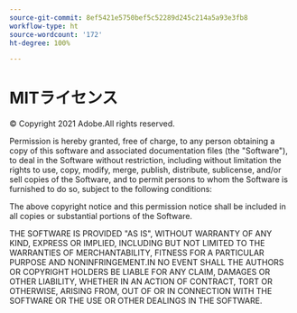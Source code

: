 ```yaml
---
source-git-commit: 8ef5421e5750bef5c52289d245c214a5a93e3fb8
workflow-type: ht
source-wordcount: '172'
ht-degree: 100%

---
```

# MITライセンス

© Copyright 2021 Adobe.All rights reserved.

Permission is hereby granted, free of charge, to any person obtaining a copy of this software and associated documentation files (the &quot;Software&quot;), to deal in the Software without restriction, including without limitation the rights to use, copy, modify, merge, publish, distribute, sublicense, and/or sell copies of the Software, and to permit persons to whom the Software is furnished to do so, subject to the following conditions:

The above copyright notice and this permission notice shall be included in all copies or substantial portions of the Software.

THE SOFTWARE IS PROVIDED &quot;AS IS&quot;, WITHOUT WARRANTY OF ANY KIND,
EXPRESS OR IMPLIED, INCLUDING BUT NOT LIMITED TO THE WARRANTIES OF
MERCHANTABILITY, FITNESS FOR A PARTICULAR PURPOSE AND
NONINFRINGEMENT.IN NO EVENT SHALL THE AUTHORS OR COPYRIGHT HOLDERS BE LIABLE FOR ANY CLAIM, DAMAGES OR OTHER LIABILITY, WHETHER IN AN ACTION OF CONTRACT, TORT OR OTHERWISE, ARISING FROM, OUT OF OR IN CONNECTION WITH THE SOFTWARE OR THE USE OR OTHER DEALINGS IN THE SOFTWARE.
